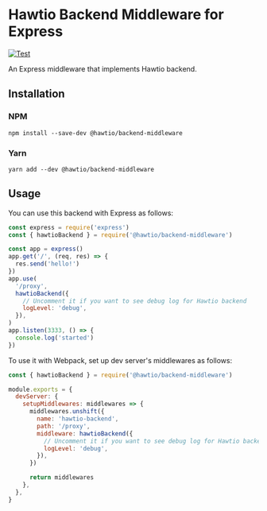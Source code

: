 # Hawtio Backend Middleware for Express

[![Test](https://github.com/hawtio/hawtio-backend-middleware/actions/workflows/test.yml/badge.svg)](https://github.com/hawtio/hawtio-backend-middleware/actions/workflows/test.yml)

An Express middleware that implements Hawtio backend.

## Installation

### NPM

```console
npm install --save-dev @hawtio/backend-middleware
```

### Yarn

```console
yarn add --dev @hawtio/backend-middleware
```

## Usage

You can use this backend with Express as follows:

```javascript
const express = require('express')
const { hawtioBackend } = require('@hawtio/backend-middleware')

const app = express()
app.get('/', (req, res) => {
  res.send('hello!')
})
app.use(
  '/proxy',
  hawtioBackend({
    // Uncomment it if you want to see debug log for Hawtio backend
    logLevel: 'debug',
  }),
)
app.listen(3333, () => {
  console.log('started')
})
```

To use it with Webpack, set up dev server's middlewares as follows:

```javascript
const { hawtioBackend } = require('@hawtio/backend-middleware')

module.exports = {
  devServer: {
    setupMiddlewares: middlewares => {
      middlewares.unshift({
        name: 'hawtio-backend',
        path: '/proxy',
        middleware: hawtioBackend({
          // Uncomment it if you want to see debug log for Hawtio backend
          logLevel: 'debug',
        }),
      })

      return middlewares
    },
  },
}
```

